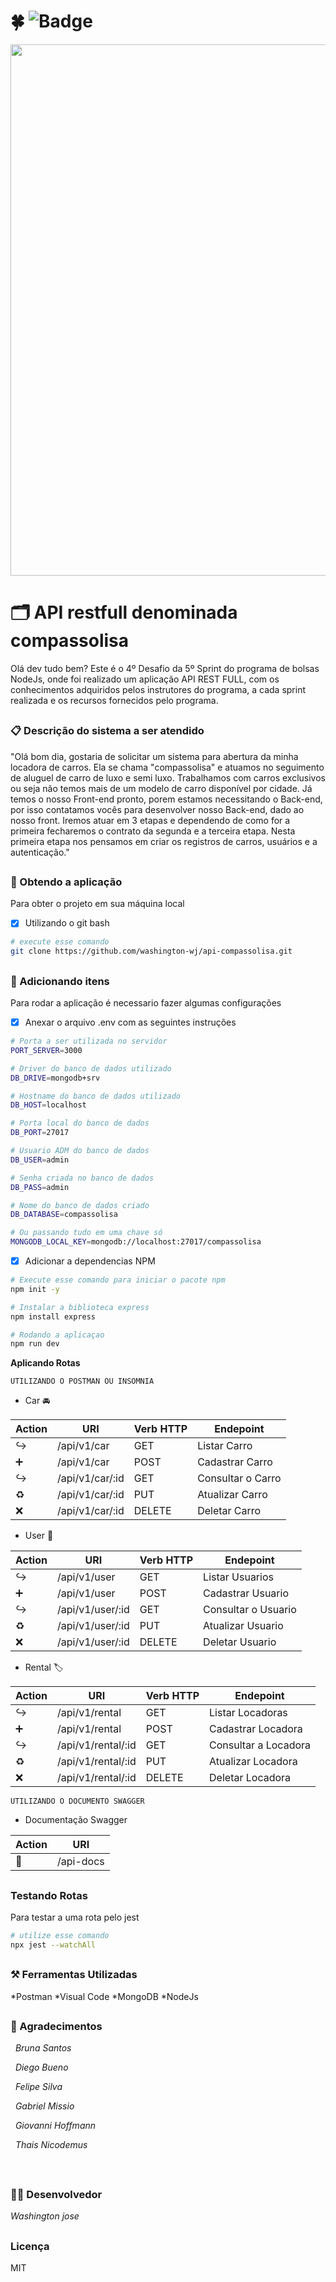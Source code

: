 # :four_leaf_clover: ![Badge](https://img.shields.io/static/v1?label=status&message=em%20desenvolvimento&color=yellow&style=flat&logo=GITHUB)

<div align="center">
<img src="https://user-images.githubusercontent.com/75760299/153065419-179f58f9-7f14-4e89-ad7f-5f2f61db93fc.jpg" width="850px"/>
</div> 

# :card_index_dividers: API restfull denominada compassolisa 
Olá dev tudo bem? Este é o 4º Desafio da 5º Sprint do programa de bolsas NodeJs, onde foi realizado um aplicação API REST FULL, com os conhecimentos adquiridos pelos instrutores do programa, a cada sprint realizada e os recursos fornecidos pelo programa.  

##

### :clipboard: Descrição do sistema a ser atendido
"Olá bom dia, gostaria de solicitar um sistema para abertura da minha locadora de carros. Ela se chama "compassolisa" e
atuamos no seguimento de aluguel de carro de luxo e semi luxo. Trabalhamos com carros exclusivos ou seja não temos mais de
um modelo de carro disponível por cidade. Já temos o nosso Front-end pronto, porem estamos
necessitando o Back-end, por isso contatamos vocês para desenvolver nosso Back-end, dado ao nosso front.
Iremos atuar em 3 etapas e dependendo de como for a primeira fecharemos o contrato da segunda e a terceira etapa.
Nesta primeira etapa nos pensamos em criar os registros de carros, usuários e a autenticação."

##

###  :link: Obtendo a aplicação
Para obter o projeto em sua máquina local
- [x] Utilizando o git bash
```bash
# execute esse comando
git clone https://github.com/washington-wj/api-compassolisa.git
```

##

### :round_pushpin: Adicionando itens
Para rodar a aplicação é necessario fazer algumas configurações
- [x] Anexar o arquivo .env com as seguintes instruções

```bash
# Porta a ser utilizada no servidor
PORT_SERVER=3000

# Driver do banco de dados utilizado
DB_DRIVE=mongodb+srv

# Hostname do banco de dados utilizado
DB_HOST=localhost

# Porta local do banco de dados
DB_PORT=27017

# Usuario ADM do banco de dados
DB_USER=admin

# Senha criada no banco de dados
DB_PASS=admin

# Nome do banco de dados criado
DB_DATABASE=compassolisa

# Ou passando tudo em uma chave só
MONGODB_LOCAL_KEY=mongodb://localhost:27017/compassolisa
```

- [X] Adicionar a dependencias NPM

```bash
# Execute esse comando para iniciar o pacote npm
npm init -y

# Instalar a biblioteca express
npm install express

# Rodando a aplicaçao
npm run dev
```

**Aplicando Rotas**

`UTILIZANDO O POSTMAN OU INSOMNIA`

- Car  :oncoming_automobile:

| Action           | URI             | Verb HTTP  | Endepoint         |
| -----------------| --------------  | ---------- | ----------------- |
|:arrow_right_hook:|/api/v1/car      |    GET     | Listar Carro      |
|:heavy_plus_sign: |/api/v1/car      |    POST    | Cadastrar Carro   |
|:arrow_right_hook:|/api/v1/car/:id  |    GET     | Consultar o Carro |
| :recycle:        |/api/v1/car/:id  |    PUT     | Atualizar Carro   |
|   :x:            |/api/v1/car/:id  |    DELETE  | Deletar Carro     |

- User  :busts_in_silhouette:	

| Action           | URI             | Verb HTTP  | Endepoint           |
| ---------------- | --------------- | ---------- | ------------------- |
|:arrow_right_hook:|/api/v1/user     |    GET     | Listar Usuarios     |
|:heavy_plus_sign: |/api/v1/user     |    POST    | Cadastrar Usuario   |
|:arrow_right_hook:|/api/v1/user/:id |    GET     | Consultar o Usuario |
| :recycle:        |/api/v1/user/:id |    PUT     | Atualizar Usuario   |
|   :x:            |/api/v1/user/:id |    DELETE  | Deletar Usuario     |

- Rental  :label:

| Action           | URI               | Verb HTTP  | Endepoint            |
| ---------------- | ----------------- | ---------- | -------------------- |
|:arrow_right_hook:|/api/v1/rental     |    GET     | Listar Locadoras     |
|:heavy_plus_sign: |/api/v1/rental     |    POST    | Cadastrar Locadora   |
|:arrow_right_hook:|/api/v1/rental/:id |    GET     | Consultar a Locadora |
| :recycle:        |/api/v1/rental/:id |    PUT     | Atualizar Locadora   |
|   :x:            |/api/v1/rental/:id |    DELETE  | Deletar Locadora     |

`UTILIZANDO O DOCUMENTO SWAGGER`

- Documentação Swagger

Action        | URI                |
------------- | ------------------ |
:file_folder: | /api-docs          |

##

### Testando Rotas
Para testar a uma rota pelo jest
```bash
# utilize esse comando
npx jest --watchAll

```

##

### :hammer_and_pick: Ferramentas Utilizadas
*Postman
*Visual Code
*MongoDB
*NodeJs

##

### :clinking_glasses: Agradecimentos
&nbsp;
*Bruna Santos*

&nbsp;
*Diego Bueno*

&nbsp;
*Felipe Silva*

&nbsp;
*Gabriel Missio*

&nbsp;
*Giovanni Hoffmann*

&nbsp;
*Thais Nicodemus*

&nbsp;

##

### :man_technologist: Desenvolvedor
*Washington jose*

##

### Licença
MIT